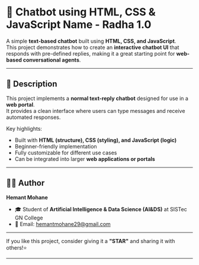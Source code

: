 # 🤖 Chatbot using HTML, CSS & JavaScript Name - Radha 1.0 

A simple **text-based chatbot** built using **HTML, CSS, and JavaScript**.  
This project demonstrates how to create an **interactive chatbot UI** that responds with pre-defined replies, making it a great starting point for **web-based conversational agents**.

---

## 📖 Description

This project implements a **normal text-reply chatbot** designed for use in a **web portal**.  
It provides a clean interface where users can type messages and receive automated responses.

Key highlights:
- Built with **HTML (structure), CSS (styling), and JavaScript (logic)**  
- Beginner-friendly implementation  
- Fully customizable for different use cases  
- Can be integrated into larger **web applications or portals**  

---

## 👨‍💻 Author

**Hemant Mohane**  
- 🎓 Student of **Artificial Intelligence & Data Science (AI&DS)** at SISTec GN College  
- 📧 Email: [hemantmohane29@gmail.com](mailto:hemantmohane29@gmail.com)  

---


If you like this project, consider giving it a **"STAR"** and sharing it with others!⭐


---

